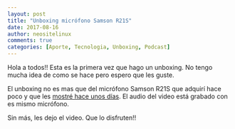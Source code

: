 ```yaml
---
layout: post
title: "Unboxing micrófono Samson R21S"
date: 2017-08-16
author: neositelinux
comments: true
categories: [Aporte, Tecnologia, Unboxing, Podcast]
---
```


Hola a todos!! Esta es la primera vez que hago un unboxing. No tengo mucha idea de como se hace pero espero que les guste.

El unboxing no es mas que del micrófono Samson R21S que adquirí hace poco y que les [mostré hace unos días](https://neoranger.github.io/aumentando-la-calidad-para-los-podcasts/). El audio del video está grabado con es mismo micrófono.

Sin más, les dejo el video. Que lo disfruten!!

